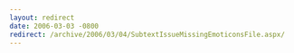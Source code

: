 ```yaml
---
layout: redirect
date: 2006-03-03 -0800
redirect: /archive/2006/03/04/SubtextIssueMissingEmoticonsFile.aspx/
---
```

